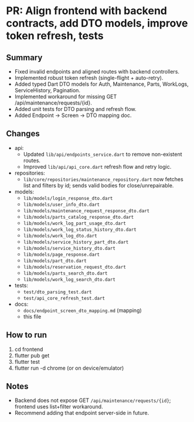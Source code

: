 # PR: Align frontend with backend contracts, add DTO models, improve token refresh, tests

## Summary
- Fixed invalid endpoints and aligned routes with backend controllers.
- Implemented robust token refresh (single-flight + auto-retry).
- Added typed Dart DTO models for Auth, Maintenance, Parts, WorkLogs, ServiceHistory, Pagination.
- Implemented workaround for missing GET /api/maintenance/requests/{id}.
- Added unit tests for DTO parsing and refresh flow.
- Added Endpoint → Screen → DTO mapping doc.

## Changes
- api:
  - Updated `lib/api/endpoints_service.dart` to remove non-existent routes.
  - Improved `lib/api/api_core.dart` refresh flow and retry logic.
- repositories:
  - `lib/core/repositories/maintenance_repository.dart` now fetches list and filters by id; sends valid bodies for close/unrepairable.
- models:
  - `lib/models/login_response_dto.dart`
  - `lib/models/user_info_dto.dart`
  - `lib/models/maintenance_request_response_dto.dart`
  - `lib/models/parts_catalog_response_dto.dart`
  - `lib/models/work_log_part_usage_dto.dart`
  - `lib/models/work_log_status_history_dto.dart`
  - `lib/models/work_log_dto.dart`
  - `lib/models/service_history_part_dto.dart`
  - `lib/models/service_history_dto.dart`
  - `lib/models/page_response.dart`
  - `lib/models/part_dto.dart`
  - `lib/models/reservation_request_dto.dart`
  - `lib/models/parts_search_dto.dart`
  - `lib/models/work_log_search_dto.dart`
- tests:
  - `test/dto_parsing_test.dart`
  - `test/api_core_refresh_test.dart`
- docs:
  - `docs/endpoint_screen_dto_mapping.md` (mapping)
  - this file

## How to run
1. cd frontend
2. flutter pub get
3. flutter test
4. flutter run -d chrome (or on device/emulator)

## Notes
- Backend does not expose GET `/api/maintenance/requests/{id}`; frontend uses list+filter workaround.
- Recommend adding that endpoint server-side in future.
